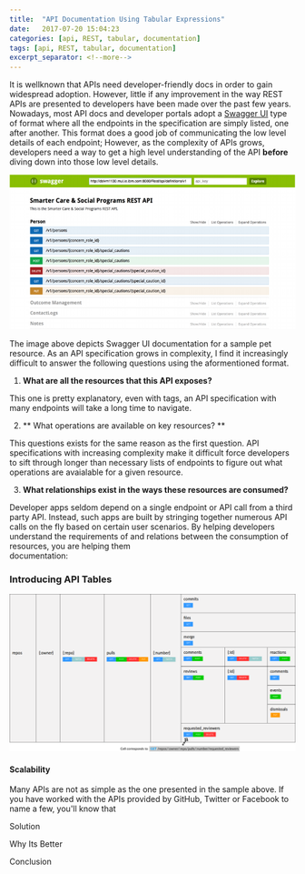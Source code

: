 ```yaml
---
title:  "API Documentation Using Tabular Expressions"
date:   2017-07-20 15:04:23
categories: [api, REST, tabular, documentation]
tags: [api, REST, tabular, documentation]
excerpt_separator: <!--more-->
---
```

It is wellknown that APIs need developer-friendly docs in order
to gain widespread adoption. However, little if any improvement in the way REST APIs are presented to developers have been made over the 
past few years. Nowadays, most API docs and developer portals adopt a [Swagger UI](http://petstore.swagger.io/) type of format where all the endpoints in the specification
are simply listed, one after another. This format does a good job of communicating the low level details of each endpoint; However, 
as the complexity of APIs grows, developers need a way to get a high level understanding of the API **before** diving down into those
low level details.
<!--more--> 

![swagger example](/images/petstorev2.png)

The image above depicts Swagger UI documentation for a sample pet resource. As an API specification grows in complexity,
I find it increasingly difficult to answer the following questions using the aformentioned format.

1. **What are all the resources that this API exposes?**

This one is pretty explanatory, even with tags, an API specification with many endpoints will take a long time to navigate.

2. ** What operations are available on key resources? **

This questions exists for the same reason as the first question. API specifications with increasing complexity make
it difficult force developers to sift through longer than necessary lists of endpoints to figure out what operations are
avaialable for a given resource.

3. **What relationships exist in the ways these resources are consumed?**

Developer apps seldom depend on a single endpoint or API call from a third party API. Instead, such apps are built
by stringing together numerous API calls on the fly based on certain user scenarios. By helping developers understand
the requirements of and relations between the consumption of resources, you are helping them  
documentation:

### Introducing API Tables

![tabexpr](/images/tabexprv5.svg)

#### Scalability
Many APIs are not as simple as the one presented in the sample above. If you have worked with the APIs provided by
GitHub, Twitter or Facebook to name a few, you'll know that





Solution




Why Its Better




Conclusion
